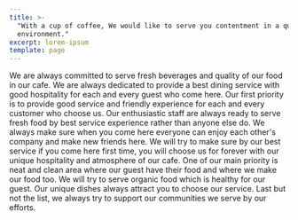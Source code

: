 ```yaml
---
title: >-
  "With a cup of coffee, We would like to serve you contentment in a quiet
  environment."
excerpt: lorem-ipsum
template: page
---
```

> 
We are always committed  to serve fresh beverages and quality of our food in our cafe. We are always dedicated to provide a best dining service with good hospitality for each and every guest who come here. Our first priority is to provide good service and friendly experience for  each and every customer who choose us. Our enthusiastic staff are always ready to serve fresh food by best service experience rather than anyone else do. We always make sure when you come here everyone can enjoy each other's company and make new friends here. We will try to make sure by our best service if you come here first time, you will choose us for forever with our unique hospitality and atmosphere of our cafe. One of our main priority is neat and clean area where our guest have their food and where we make our food too. We will try to serve organic food which is healthy for our guest. Our unique dishes always attract you to choose our service. Last but not the list, we always try to support our communities we serve by our efforts.